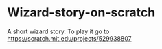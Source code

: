 # Wizard-story-on-scratch
A short wizard story. To play it go to https://scratch.mit.edu/projects/529938807
